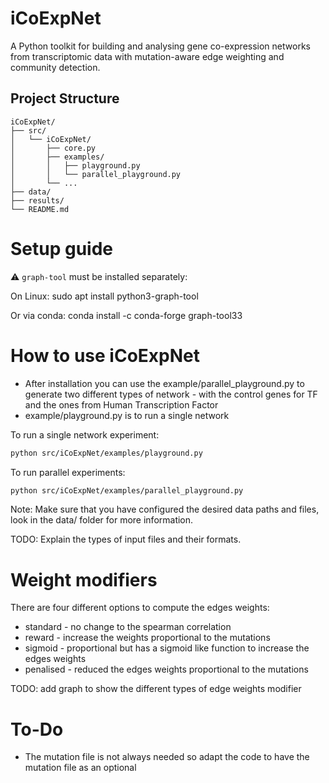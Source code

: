 # iCoExpNet
A Python toolkit for building and analysing gene co-expression networks from transcriptomic data with mutation-aware edge weighting and community detection.

## Project Structure

```
iCoExpNet/
├── src/
│   └── iCoExpNet/
│       ├── core.py
│       ├── examples/
│       │   ├── playground.py
│       │   └── parallel_playground.py
│       └── ...
├── data/
├── results/
└── README.md
```

# Setup guide

⚠️ `graph-tool` must be installed separately:

On Linux:
sudo apt install python3-graph-tool

Or via conda:
conda install -c conda-forge graph-tool33

# How to use iCoExpNet

* After installation you can use the example/parallel_playground.py to generate two different types of network - with the control genes for TF and the ones from Human Transcription Factor
* example/playground.py is to run a single network
  

To run a single network experiment:
```sh
python src/iCoExpNet/examples/playground.py
```

To run parallel experiments:
```sh
python src/iCoExpNet/examples/parallel_playground.py

```

Note: Make sure that you have configured the desired data paths and files, look in the data/ folder for more information.

TODO: Explain the types of input files and their formats.

# Weight modifiers 

There are four different options to compute the edges weights:
* standard - no change to the spearman correlation
* reward - increase the weights proportional to the mutations 
* sigmoid - proportional but has a sigmoid like function to increase the edges weights
* penalised - reduced the edges weights proportional to the mutations

TODO: add graph to show the different types of edge weights modifier



# To-Do

* The mutation file is not always needed so adapt the code to have the mutation file as an optional